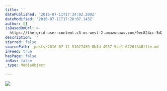 ```yaml
---
title: ''
datePublished: '2016-07-11T17:34:02.209Z'
dateModified: '2016-07-11T17:28:07.143Z'
author: []
isBasedOnUrl: >-
  https://the-grid-user-content.s3-us-west-2.amazonaws.com/9ec824cc-5d25-49e7-ad45-2b9bb4d08560.jpg
description: ''
starred: false
sourcePath: _posts/2016-07-11-51027459-0b1d-4937-9ce1-6226f340fffe.md
inFeed: true
hasPage: false
inNav: false
_type: MediaObject

---
```

![](https://the-grid-user-content.s3-us-west-2.amazonaws.com/9ec824cc-5d25-49e7-ad45-2b9bb4d08560.jpg)